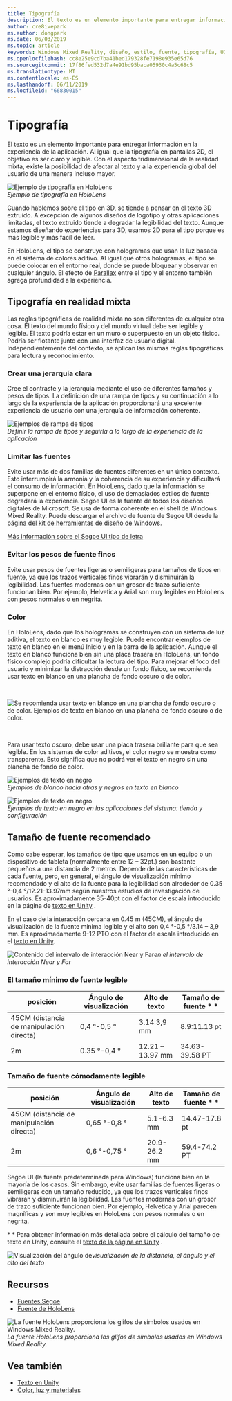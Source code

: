 ```yaml
---
title: Tipografía
description: El texto es un elemento importante para entregar información en la experiencia de la aplicación.
author: cre8ivepark
ms.author: dongpark
ms.date: 06/03/2019
ms.topic: article
keywords: Windows Mixed Reality, diseño, estilo, fuente, tipografía, UI, UX
ms.openlocfilehash: cc8e25e9cd7ba41bed179328fe7198e935e65d76
ms.sourcegitcommit: 17f86fed532d7a4e91bd95baca05930c4a5c68c5
ms.translationtype: MT
ms.contentlocale: es-ES
ms.lasthandoff: 06/11/2019
ms.locfileid: "66830015"
---
```

# <a name="typography"></a>Tipografía

El texto es un elemento importante para entregar información en la experiencia de la aplicación. Al igual que la tipografía en pantallas 2D, el objetivo es ser claro y legible. Con el aspecto tridimensional de la realidad mixta, existe la posibilidad de afectar al texto y a la experiencia global del usuario de una manera incluso mayor.

![Ejemplo de tipografía en HoloLens](images/typography-cover.png)<br>
*Ejemplo de tipografía en HoloLens*

Cuando hablemos sobre el tipo en 3D, se tiende a pensar en el texto 3D extruido. A excepción de algunos diseños de logotipo y otras aplicaciones limitadas, el texto extruido tiende a degradar la legibilidad del texto. Aunque estamos diseñando experiencias para 3D, usamos 2D para el tipo porque es más legible y más fácil de leer.

En HoloLens, el tipo se construye con hologramas que usan la luz basada en el sistema de colores aditivo. Al igual que otros hologramas, el tipo se puede colocar en el entorno real, donde se puede bloquear y observar en cualquier ángulo. El efecto de [Parallax](https://en.wikipedia.org/wiki/Parallax) entre el tipo y el entorno también agrega profundidad a la experiencia.

## <a name="typography-in-mixed-reality"></a>Tipografía en realidad mixta

Las reglas tipográficas de realidad mixta no son diferentes de cualquier otra cosa. El texto del mundo físico y del mundo virtual debe ser legible y legible. El texto podría estar en un muro o superpuesto en un objeto físico. Podría ser flotante junto con una interfaz de usuario digital. Independientemente del contexto, se aplican las mismas reglas tipográficas para lectura y reconocimiento.

### <a name="create-clear-hierarchy"></a>Crear una jerarquía clara

Cree el contraste y la jerarquía mediante el uso de diferentes tamaños y pesos de tipos. La definición de una rampa de tipos y su continuación a lo largo de la experiencia de la aplicación proporcionará una excelente experiencia de usuario con una jerarquía de información coherente.

![Ejemplos de rampa de tipos](images/typography-ramp-1000px.jpg)<br>
*Definir la rampa de tipos y seguirla a lo largo de la experiencia de la aplicación*

### <a name="limit-your-fonts"></a>Limitar las fuentes

Evite usar más de dos familias de fuentes diferentes en un único contexto. Esto interrumpirá la armonía y la coherencia de su experiencia y dificultará el consumo de información. En HoloLens, dado que la información se superpone en el entorno físico, el uso de demasiados estilos de fuente degradará la experiencia. Segoe UI es la fuente de todos los diseños digitales de Microsoft. Se usa de forma coherente en el shell de Windows Mixed Reality. Puede descargar el archivo de fuente de Segoe UI desde la [página del kit de herramientas de diseño de Windows](https://docs.microsoft.com/windows/uwp/design-downloads/).

[Más información sobre el Segoe UI tipo de letra](https://docs.microsoft.com/windows/uwp/design/style/typography)

### <a name="avoid-thin-font-weights"></a>Evitar los pesos de fuente finos

Evite usar pesos de fuentes ligeras o semiligeras para tamaños de tipos en fuente, ya que los trazos verticales finos vibrarán y disminuirán la legibilidad. Las fuentes modernas con un grosor de trazo suficiente funcionan bien. Por ejemplo, Helvetica y Arial son muy legibles en HoloLens con pesos normales o en negrita.

### <a name="color"></a>Color

En HoloLens, dado que los hologramas se construyen con un sistema de luz aditiva, el texto en blanco es muy legible. Puede encontrar ejemplos de texto en blanco en el menú Inicio y en la barra de la aplicación. Aunque el texto en blanco funciona bien sin una placa trasera en HoloLens, un fondo físico complejo podría dificultar la lectura del tipo. Para mejorar el foco del usuario y minimizar la distracción desde un fondo físico, se recomienda usar texto en blanco en una plancha de fondo oscuro o de color.

<br>


![Se recomienda usar texto en blanco en una plancha de fondo oscuro o de color. *Ejemplos de texto en blanco en una plancha de fondo oscuro o de color.* ](images/typography-whiteonblack2-1000px.jpg)

<br>

Para usar texto oscuro, debe usar una placa trasera brillante para que sea legible. En los sistemas de color aditivos, el color negro se muestra como transparente. Esto significa que no podrá ver el texto en negro sin una plancha de fondo de color.

![Ejemplos de texto en negro](images/typography-whiteonblack.png)
<br>*Ejemplos de blanco hacia atrás y negros en texto en blanco*


![Ejemplos de texto en negro](images/640px-typography-blackonwhite.jpg)
<br>*Ejemplos de texto en negro en las aplicaciones del sistema: tienda y configuración*

## <a name="recommended-font-size"></a>Tamaño de fuente recomendado

Como cabe esperar, los tamaños de tipo que usamos en un equipo o un dispositivo de tableta (normalmente entre 12 – 32pt.) son bastante pequeños a una distancia de 2 metros. Depende de las características de cada fuente, pero, en general, el ángulo de visualización mínimo recomendado y el alto de la fuente para la legibilidad son alrededor de 0.35 °-0,4 °/12.21-13.97mm según nuestros estudios de investigación de usuarios. Es aproximadamente 35-40pt con el factor de escala introducido en la página de [texto en Unity](text-in-unity.md) . 

En el caso de la interacción cercana en 0.45 m (45CM), el ángulo de visualización de la fuente mínima legible y el alto son 0,4 °-0,5 °/3.14 – 3,9 mm. Es aproximadamente 9-12 PTO con el factor de escala introducido en el [texto en Unity](text-in-unity.md).

![Contenido del intervalo](images/typography-distance-1000px.jpg)
de interacción Near y Far*en el intervalo de interacción Near y Far*

### <a name="the-minimum-legible-font-size"></a>El tamaño mínimo de fuente legible
| posición | Ángulo de visualización | Alto de texto | Tamaño de fuente * * |
|---------|---------|---------|---------|
| 45CM (distancia de manipulación directa) | 0,4 °-0,5 ° | 3.14:3,9 mm | 8.9:11.13 pt |
| 2m | 0.35 °-0,4 ° | 12.21 – 13.97 mm | 34.63-39.58 PT |


### <a name="the-comfortably-legible-font-size"></a>Tamaño de fuente cómodamente legible
| posición | Ángulo de visualización | Alto de texto | Tamaño de fuente * * |
|---------|---------|---------|---------|
| 45CM (distancia de manipulación directa) | 0,65 °-0,8 ° | 5.1-6.3 mm | 14.47-17.8 pt |
| 2m | 0,6 °-0,75 ° | 20.9-26.2 mm | 59.4-74.2 PT |


Segoe UI (la fuente predeterminada para Windows) funciona bien en la mayoría de los casos. Sin embargo, evite usar familias de fuentes ligeras o semiligeras con un tamaño reducido, ya que los trazos verticales finos vibrarán y disminuirán la legibilidad. Las fuentes modernas con un grosor de trazo suficiente funcionan bien. Por ejemplo, Helvetica y Arial parecen magníficas y son muy legibles en HoloLens con pesos normales o en negrita.

\* * Para obtener información más detallada sobre el cálculo del tamaño de texto en Unity, consulte el [texto de la página en Unity](text-in-unity.md) .

![Visualización del](images/Text_In_Unity_ViewingAngle.jpg)
ángulo de*visualización de la distancia, el ángulo y el alto del texto*

## <a name="resources"></a>Recursos
* [Fuentes Segoe](http://download.microsoft.com/download/1/B/C/1BCF071A-78EE-4968-ACBE-15461C274B61/Segoe%20fonts%20v1705.zip)
* [Fuente de HoloLens](http://download.microsoft.com/download/3/8/D/38D659E2-4B9C-413A-B2E7-1956181DC427/Hololens%20font.zip)

![La fuente HoloLens proporciona los glifos de símbolos usados en Windows Mixed Reality.](images/300px-hololensmdl2symbols.jpg)
<br>*La fuente HoloLens proporciona los glifos de símbolos usados en Windows Mixed Reality.*

## <a name="see-also"></a>Vea también
* [Texto en Unity](text-in-unity.md)
* [Color, luz y materiales](color,-light-and-materials.md)
